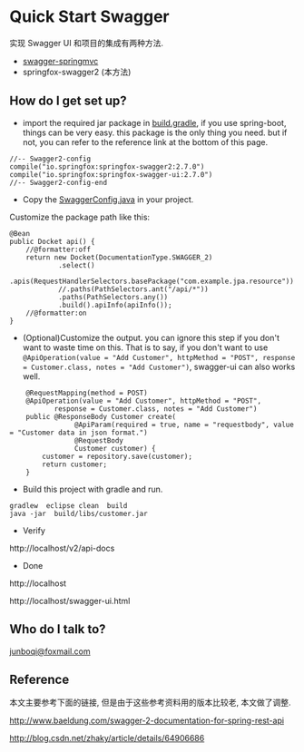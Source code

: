 Quick Start Swagger 
==

实现 Swagger UI 和项目的集成有两种方法. 

- [swagger-springmvc](https://github.com/qijunbo/swagger-demo)
- springfox-swagger2 (本方法)

How do I get set up? 
--

* import the required jar package in [build.gradle](https://github.com/qijunbo/swagger-demo/blob/master/build.gradle), 
if you use spring-boot, things can be very easy.  this package is the only thing you need.
but if not,  you can refer to the reference link at the bottom of this page.
```
//-- Swagger2-config    
compile("io.springfox:springfox-swagger2:2.7.0")
compile("io.springfox:springfox-swagger-ui:2.7.0")
//-- Swagger2-config-end
```
* Copy the [SwaggerConfig.java](https://github.com/qijunbo/swagger-demo/blob/master/src/main/java/com/example/SwaggerConfig.java) in your project. 

Customize the package path like this:
   
```
@Bean
public Docket api() {
	//@formatter:off
	return new Docket(DocumentationType.SWAGGER_2)
			.select()
			.apis(RequestHandlerSelectors.basePackage("com.example.jpa.resource"))
			//.paths(PathSelectors.ant("/api/*"))
			.paths(PathSelectors.any())
			.build().apiInfo(apiInfo());
	//@formatter:on
}

```

* (Optional)Customize the output. you can ignore this step if you don't want to waste time on this.  That is to say, if you don't want to use ``` @ApiOperation(value = "Add Customer", httpMethod = "POST", response = Customer.class, notes = "Add Customer") ```,  swagger-ui can also works well.

```
    @RequestMapping(method = POST)
    @ApiOperation(value = "Add Customer", httpMethod = "POST", 
           response = Customer.class, notes = "Add Customer")
    public @ResponseBody Customer create(
                @ApiParam(required = true, name = "requestbody", value = "Customer data in json format.")
                @RequestBody 
                Customer customer) {
        customer = repository.save(customer);
        return customer;
    }

```    

* Build this project with gradle and run. 

```
gradlew  eclipse clean  build
java -jar  build/libs/customer.jar
```
* Verify

 http://localhost/v2/api-docs

* Done

 http://localhost
 
 http://localhost/swagger-ui.html


Who do I talk to? 
--
junboqi@foxmail.com

Reference
--
本文主要参考下面的链接, 但是由于这些参考资料用的版本比较老, 本文做了调整.

http://www.baeldung.com/swagger-2-documentation-for-spring-rest-api

http://blog.csdn.net/zhaky/article/details/64906686

